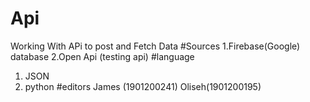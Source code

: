 # Api
Working With APi to post and Fetch Data
#Sources
1.Firebase(Google) database
2.Open Api (testing api)
#language
1. JSON
2. python
#editors
James (1901200241)
Oliseh(1901200195)
